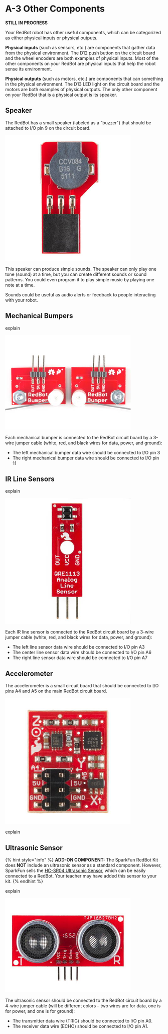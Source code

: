 # A-3 Other Components

**STILL IN PROGRESS**

Your RedBot robot has other useful components, which can be categorized as either physical inputs or physical outputs.

**Physical inputs** \(such as sensors, etc.\) are components that gather data from the physical environment. The D12 push button on the circuit board and the wheel encoders are both examples of physical inputs. Most of the other components on your RedBot are physical inputs that help the robot sense its environment.

**Physical outputs** \(such as motors, etc.\) are components that can something in the physical environment. The D13 LED light on the circuit board and the motors are both examples of physical outputs. The only other component on your RedBot that is a physical output is its speaker.

## Speaker

The RedBot has a small speaker \(labeled as a "buzzer"\) that should be attached to I/O pin 9 on the circuit board.

![Speaker \(Buzzer\)](../../.gitbook/assets/redbot-speaker.jpg)

This speaker can produce simple sounds. The speaker can only play one tone \(sound\) at a time, but you can create different sounds or sound patterns. You could even program it to play simple music by playing one note at a time.

Sounds could be useful as audio alerts or feedback to people interacting with your robot.

## Mechanical Bumpers

explain

![Mechanical Bumpers \(wire whiskers will be longer\)](../../.gitbook/assets/redbot-bumpers.jpg)

Each mechanical bumper is connected to the RedBot circuit board by a 3-wire jumper cable \(white, red, and black wires for data, power, and ground\):

* The left mechanical bumper data wire should be connected to I/O pin 3
* The right mechanical bumper data wire should be connected to I/O pin 11

## IR Line Sensors

explain

![IR Line Sensor](../../.gitbook/assets/redbot-line-sensor.jpg)

Each IR line sensor is connected to the RedBot circuit board by a 3-wire jumper cable \(white, red, and black wires for data, power, and ground\):

* The left line sensor data wire should be connected to I/O pin A3
* The center line sensor data wire should be connected to I/O pin A6
* The right line sensor data wire should be connected to I/O pin A7

## Accelerometer

The accelerometer is a small circuit board that should be connected to I/O pins A4 and A5 on the main RedBot circuit board.

![Accelerometer](../../.gitbook/assets/redbot-accelerometer.jpg)

explain

## Ultrasonic Sensor

{% hint style="info" %}
**ADD-ON COMPONENT:** The SparkFun RedBot Kit does **NOT** include an ultrasonic sensor as a standard component. However, SparkFun sells the [HC-SR04 Ultrasonic Sensor](https://www.sparkfun.com/products/13959), which can be easily connected to a RedBot. Your teacher may have added this sensor to your kit.
{% endhint %}

explain

![Ultrasonic Sensor](../../.gitbook/assets/ultrasonic-sensor.jpg)

The ultrasonic sensor should be connected to the RedBot circuit board by a 4-wire jumper cable \(will be different colors – two wires are for data, one is for power, and one is for ground\):

* The transmitter data wire \(TRIG\) should be connected to I/O pin A0.
* The receiver data wire \(ECHO\) should be connected to I/O pin A1.

